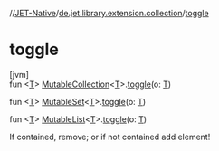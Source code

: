 //[JET-Native](../../index.md)/[de.jet.library.extension.collection](index.md)/[toggle](toggle.md)

# toggle

[jvm]\
fun &lt;[T](toggle.md)&gt; [MutableCollection](https://kotlinlang.org/api/latest/jvm/stdlib/kotlin.collections/-mutable-collection/index.html)&lt;[T](toggle.md)&gt;.[toggle](toggle.md)(o: [T](toggle.md))

fun &lt;[T](toggle.md)&gt; [MutableSet](https://kotlinlang.org/api/latest/jvm/stdlib/kotlin.collections/-mutable-set/index.html)&lt;[T](toggle.md)&gt;.[toggle](toggle.md)(o: [T](toggle.md))

fun &lt;[T](toggle.md)&gt; [MutableList](https://kotlinlang.org/api/latest/jvm/stdlib/kotlin.collections/-mutable-list/index.html)&lt;[T](toggle.md)&gt;.[toggle](toggle.md)(o: [T](toggle.md))

If contained, remove; or if not contained add element!
